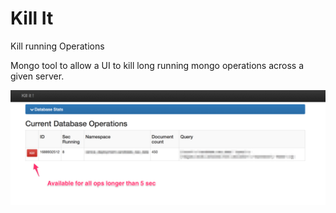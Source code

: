 # Kill It

Kill running Operations


Mongo tool to allow a UI to kill long running mongo operations across a given server.

![Screenshot](screenshot.png)


